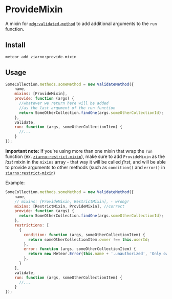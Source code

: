 ProvideMixin
============

A mixin for [`mdg:validated-method`](https://github.com/meteor/validated-method) to add additional arguments to the `run` function.


Install
-------

`meteor add ziarno:provide-mixin`

Usage
-----

```js
SomeCollection.methods.someMethod = new ValidateMethod({
    name,
    mixins: [ProvideMixin],
    provide: function (args) {
      //whatever we return here will be added
      //as the last argument of the run function
      return SomeOtherCollection.findOne(args.someOtherCollectionId);
    },
    validate,
    run: function (args, someOtherCollectionItem) {
      //...
    }
});
```
**Important note:**
If you're using more than one mixin that wrap the `run` function
(ex. [`ziarno:restrict-mixin`](https://github.com/ziarno7/restrict-mixin)),
make sure to add `ProvideMixin` as the *last* mixin in the `mixins` array -
that way it will be called *first*, and will be able to provide arguments
to other methods (such as `condition()` and `error()` in [`ziarno:restrict-mixin`](https://github.com/ziarno7/restrict-mixin))

Example:

```js
SomeCollection.methods.someMethod = new ValidateMethod({
    name,
    // mixins: [ProvideMixin, RestrictMixin], - wrong!
    mixins: [RestrictMixin, ProvideMixin], //correct
    provide: function (args) {
      return SomeOtherCollection.findOne(args.someOtherCollectionId);
    },
    restrictions: [
      {
        condition: function (args, someOtherCollectionItem) {
          return someOtherCollectionItem.owner !== this.userId;
        },
        error: function (args, someOtherCollectionItem) {
          return new Meteor.Error(this.name + '.unauthorized', 'Only owners can do stuff');
        },
      }
    ],
    validate,
    run: function (args, someOtherCollectionItem) {
      //...
    }
});
```
